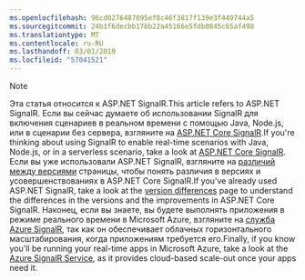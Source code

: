 ```yaml
---
ms.openlocfilehash: 96cd0276487695ef8c46f3817f139e3f449744a5
ms.sourcegitcommit: 24b1f6decbb17bb22a45166e5fdb0845c65af498
ms.translationtype: MT
ms.contentlocale: ru-RU
ms.lasthandoff: 03/01/2019
ms.locfileid: "57041521"
---
```

> [!NOTE]
> <span data-ttu-id="c196b-101">Эта статья относится к ASP.NET SignalR.</span><span class="sxs-lookup"><span data-stu-id="c196b-101">This article refers to ASP.NET SignalR.</span></span> <span data-ttu-id="c196b-102">Если вы сейчас думаете об использовании SignalR для включения сценариев в реальном времени с помощью Java, Node.js, или в сценарии без сервера, взгляните на [ASP.NET Core SignalR](/aspnet/core/signalr/introduction).</span><span class="sxs-lookup"><span data-stu-id="c196b-102">If you're thinking about using SignalR to enable real-time scenarios with Java, Node.js, or in a serverless scenario, take a look at [ASP.NET Core SignalR](/aspnet/core/signalr/introduction).</span></span> <span data-ttu-id="c196b-103">Если вы уже использовали ASP.NET SignalR, взгляните на [различий между версиями](/aspnet/core/signalr/version-differences) страницы, чтобы понять различия в версиях и усовершенствованиях в ASP.NET Core SignalR.</span><span class="sxs-lookup"><span data-stu-id="c196b-103">If you've already used ASP.NET SignalR, take a look at the [version differences](/aspnet/core/signalr/version-differences) page to understand the differences in the versions and the improvements in ASP.NET Core SignalR.</span></span> <span data-ttu-id="c196b-104">Наконец, если вы знаете, вы будете выполнять приложения в режиме реального времени в Microsoft Azure, взгляните на [служба Azure SignalR](/azure/azure-signalr/signalr-overview), так как он обеспечивает облачных горизонтального масштабирования, когда приложениям требуется его.</span><span class="sxs-lookup"><span data-stu-id="c196b-104">Finally, if you know you'll be running your real-time apps in Microsoft Azure, take a look at the [Azure SignalR Service](/azure/azure-signalr/signalr-overview), as it provides cloud-based scale-out once your apps need it.</span></span>